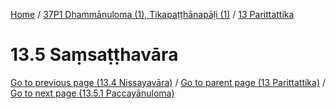 
[Home](/) / [37P1 Dhammānuloma (1), Tikapaṭṭhānapāḷi (1)](../../37P1.md) / [13 Parittattika](../13.md)

# 13.5 Saṃsaṭṭhavāra


[Go to previous page (13.4 Nissayavāra)](13.4.md) / [Go to parent page (13 Parittattika)](../13.md) / [Go to next page (13.5.1 Paccayānuloma)](13.5/13.5.1.md)


